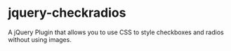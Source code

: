 jquery-checkradios
==================

A jQuery Plugin that allows you to use CSS to style checkboxes and radios without using images.
